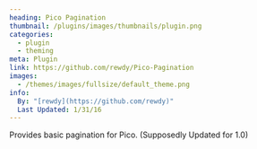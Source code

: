 ```yaml
---
heading: Pico Pagination
thumbnail: /plugins/images/thumbnails/plugin.png
categories:
  - plugin
  - theming
meta: Plugin
link: https://github.com/rewdy/Pico-Pagination
images:
  - /themes/images/fullsize/default_theme.png
info:
  By: "[rewdy](https://github.com/rewdy)"
  Last Updated: 1/31/16
---
```

Provides basic pagination for Pico. (Supposedly Updated for 1.0)
